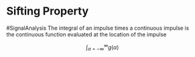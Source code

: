 # Sifting Property
#SignalAnalysis 
The integral of an impulse times a continuous impulse is the continuous function evaluated at the location of the impulse

$$\int^\infty_{\alpha =-\infty}{g(\alpha)}$$

